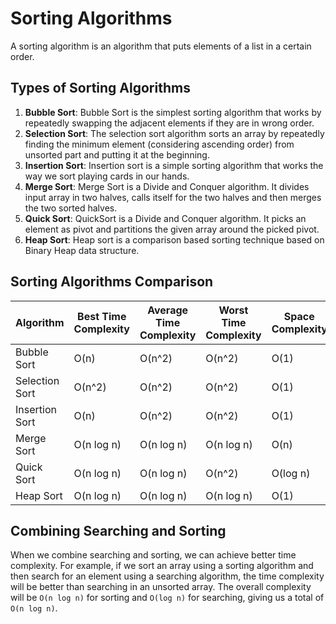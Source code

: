 # Sorting Algorithms

A sorting algorithm is an algorithm that puts elements of a list in a certain order.

## Types of Sorting Algorithms

1. **Bubble Sort**: Bubble Sort is the simplest sorting algorithm that works by repeatedly swapping the adjacent elements if they are in wrong order.
2. **Selection Sort**: The selection sort algorithm sorts an array by repeatedly finding the minimum element (considering ascending order) from unsorted part and putting it at the beginning.
3. **Insertion Sort**: Insertion sort is a simple sorting algorithm that works the way we sort playing cards in our hands.
4. **Merge Sort**: Merge Sort is a Divide and Conquer algorithm. It divides input array in two halves, calls itself for the two halves and then merges the two sorted halves.
5. **Quick Sort**: QuickSort is a Divide and Conquer algorithm. It picks an element as pivot and partitions the given array around the picked pivot.
6. **Heap Sort**: Heap sort is a comparison based sorting technique based on Binary Heap data structure.

## Sorting Algorithms Comparison

| Algorithm      | Best Time Complexity | Average Time Complexity | Worst Time Complexity | Space Complexity | Stable |
| -------------- | -------------------- | ----------------------- | --------------------- | ---------------- | ------ |
| Bubble Sort    | O(n)                 | O(n^2)                  | O(n^2)                | O(1)             | Yes    |
| Selection Sort | O(n^2)               | O(n^2)                  | O(n^2)                | O(1)             | No     |
| Insertion Sort | O(n)                 | O(n^2)                  | O(n^2)                | O(1)             | Yes    |
| Merge Sort     | O(n log n)           | O(n log n)              | O(n log n)            | O(n)             | Yes    |
| Quick Sort     | O(n log n)           | O(n log n)              | O(n^2)                | O(log n)         | No     |
| Heap Sort      | O(n log n)           | O(n log n)              | O(n log n)            | O(1)             | No     |

## Combining Searching and Sorting

When we combine searching and sorting, we can achieve better time complexity. For example, if we sort an array using a sorting algorithm and then search for an element using a searching algorithm, the time complexity will be better than searching in an unsorted array. The overall complexity will be `O(n log n)` for sorting and `O(log n)` for searching, giving us a total of `O(n log n)`.
